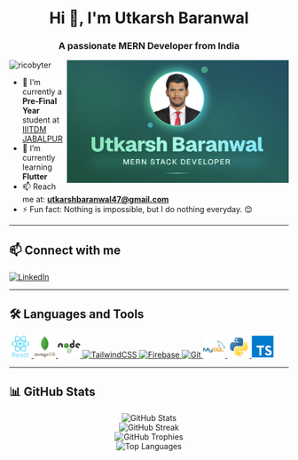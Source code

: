 <h1 align="center">Hi 👋, I'm Utkarsh Baranwal</h1>
<h3 align="center">A passionate MERN Developer from India</h3>

<img align="right" alt="Banner" width="400" src="https://github.com/Baranwal-47/Baranwal-47/blob/main/ghBanner.png">

<p align="left">
  <img src="https://komarev.com/ghpvc/?username=ricobyter&label=Profile%20views&color=0e75b6&style=flat" alt="ricobyter" />
</p>

- 🏫 I’m currently a **Pre-Final Year** student at [IIITDM JABALPUR](https://iiitdmj.ac.in/)
- 🌱 I’m currently learning **Flutter**
- 📫 Reach me at: **utkarshbaranwal47@gmail.com**
- ⚡ Fun fact: Nothing is impossible, but I do nothing everyday. 😊

---

## 📫 Connect with me

<p align="left">
  <a href="https://linkedin.com/in/utkarsh-baranwal" target="blank">
    <img align="center" src="https://raw.githubusercontent.com/rahuldkjain/github-profile-readme-generator/master/src/images/icons/Social/linked-in-alt.svg" alt="LinkedIn" height="30" width="40" />
  </a>
</p>

---

## 🛠️ Languages and Tools

<p align="left">
  <a href="https://reactjs.org/" target="_blank"> <img src="https://raw.githubusercontent.com/devicons/devicon/master/icons/react/react-original-wordmark.svg" alt="React" width="40" height="40"/> </a>
  <a href="https://www.mongodb.com/" target="_blank"> <img src="https://raw.githubusercontent.com/devicons/devicon/master/icons/mongodb/mongodb-original-wordmark.svg" alt="MongoDB" width="40" height="40"/> </a>
  <a href="https://nodejs.org" target="_blank"> <img src="https://raw.githubusercontent.com/devicons/devicon/master/icons/nodejs/nodejs-original-wordmark.svg" alt="NodeJS" width="40" height="40"/> </a>
  <a href="https://tailwindcss.com/" target="_blank"> <img src="https://www.vectorlogo.zone/logos/tailwindcss/tailwindcss-icon.svg" alt="TailwindCSS" width="40" height="40"/> </a>
  <a href="https://firebase.google.com/" target="_blank"> <img src="https://www.vectorlogo.zone/logos/firebase/firebase-icon.svg" alt="Firebase" width="40" height="40"/> </a>
  <a href="https://git-scm.com/" target="_blank"> <img src="https://www.vectorlogo.zone/logos/git-scm/git-scm-icon.svg" alt="Git" width="40" height="40"/> </a>
  <a href="https://www.mysql.com/" target="_blank"> <img src="https://raw.githubusercontent.com/devicons/devicon/master/icons/mysql/mysql-original-wordmark.svg" alt="MySQL" width="40" height="40"/> </a>
  <a href="https://www.python.org" target="_blank"> <img src="https://raw.githubusercontent.com/devicons/devicon/master/icons/python/python-original.svg" alt="Python" width="40" height="40"/> </a>
  <a href="https://www.typescriptlang.org/" target="_blank"> <img src="https://raw.githubusercontent.com/devicons/devicon/master/icons/typescript/typescript-original.svg" alt="TypeScript" width="40" height="40"/> </a>
</p>

---

## 📊 GitHub Stats

<div align="center">
  <img src="https://github-readme-stats.vercel.app/api?username=Baranwal-47&show_icons=true&theme=tokyonight&hide_border=true&border_radius=5" height="150" alt="GitHub Stats" />
  <br>
  <img src="https://streak-stats.demolab.com?user=Baranwal-47&theme=tokyonight&hide_border=true&border_radius=5" height="150" alt="GitHub Streak" />
  <br>
  <img src="https://github-profile-trophy.vercel.app/?username=Baranwal-47&theme=tokyonight&column=3&row=2&no-frame=true" height="250" alt="GitHub Trophies" />
  <br>
  <img src="https://github-readme-stats.vercel.app/api/top-langs?username=Baranwal-47&layout=compact&theme=tokyonight&hide_border=true&langs_count=6" height="150" alt="Top Languages" />
</div>
